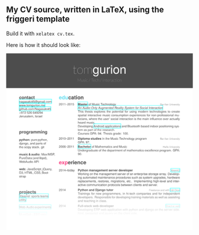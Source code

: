 ## My CV source, written in LaTeX, using the friggeri template

Build it with `xelatex cv.tex`.

Here is how it should look like:

![demo](/screenshot.png?raw=true "Template demo")
